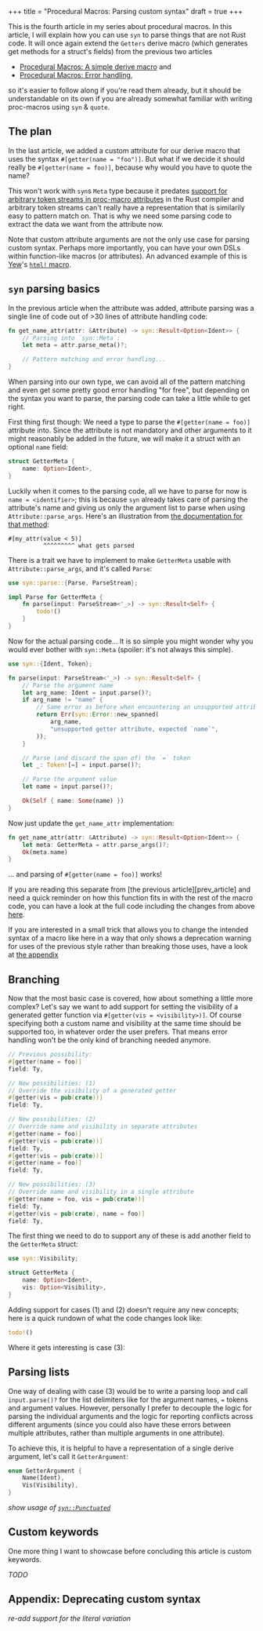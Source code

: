 +++
title = "Procedural Macros: Parsing custom syntax"
draft = true
+++

This is the fourth article in my series about procedural macros. In this
article, I will explain how you can use `syn` to parse things that are not Rust
code. It will once again extend the `Getters` derive macro (which generates get
methods for a struct's fields) from the previous two articles

* [Procedural Macros: A simple derive macro](/proc-macro-simple-derive/) and
* [Procedural Macros: Error handling](/proc-macro-error-handling/),

so it's easier to follow along if you're read them already, but it should be
understandable on its own if you are already somewhat familiar with writing
proc-macros using `syn` & `quote`.

## The plan

In the last article, we added a custom attribute for our derive macro that uses
the syntax `#[getter(name = "foo")]`. But what if we decide it should really be
`#[getter(name = foo)]`, because why would you have to quote the name?

This won't work with `syn`s `Meta` type because it predates [support for
arbitrary token streams in proc-macro attributes][unrestricted_attribute_tokens]
in the Rust compiler and arbitrary token streams can't really have a
representation that is similarily easy to pattern match on. That is why we need
some parsing code to extract the data we want from the attribute now.

[unrestricted_attribute_tokens]: https://blog.rust-lang.org/2019/04/11/Rust-1.34.0.html#custom-attributes-accept-arbitrary-token-streams

<div class="info">

Note that custom attribute arguments are not the only use case for parsing
custom syntax. Perhaps more importantly, you can have your own
<span class="abbrev" title="domain-specific languages">DSLs</span> within
function-like macros (or attributes). An advanced example of this is [Yew]'s
[`html!` macro](https://yew.rs/concepts/html).

[Yew]: https://yew.rs/

</div>

## `syn` parsing basics

In the previous article when the attribute was added, attribute parsing was a
single line of code out of >30 lines of attribute handling code:

```rust
fn get_name_attr(attr: &Attribute) -> syn::Result<Option<Ident>> {
    // Parsing into `syn::Meta`:
    let meta = attr.parse_meta()?;

    // Pattern matching and error handling...
}
```

When parsing into our own type, we can avoid all of the pattern matching and
even get some pretty good error handling "for free", but depending on the syntax
you want to parse, the parsing code can take a little while to get right.

First thing first though: We need a type to parse the `#[getter(name = foo)]`
attribute into. Since the attribute is not mandatory and other arguments to it
might reasonably be added in the future, we will make it a struct with an
optional `name` field:

```rust
struct GetterMeta {
    name: Option<Ident>,
}
```

Luckily when it comes to the parsing code, all we have to parse for now is
`name = <identifier>`; this is because `syn` already takes care of parsing
the attribute's name and giving us only the argument list to parse when using
`Attribute::parse_args`. Here's an illustration from
[the documentation for that method][parse_args_docs]:

```
#[my_attr(value < 5)]
          ^^^^^^^^^ what gets parsed
```

[parse_args_docs]: https://docs.rs/syn/latest/syn/struct.Attribute.html#method.parse_args

There is a trait we have to implement to make `GetterMeta` usable with
`Attribute::parse_args`, and it's called `Parse`:

```rust
use syn::parse::{Parse, ParseStream};

impl Parse for GetterMeta {
    fn parse(input: ParseStream<'_>) -> syn::Result<Self> {
        todo!()
    }
}
```

Now for the actual parsing code... It is so simple you might wonder why you
would ever bother with `syn::Meta` (spoiler: it's not always this simple).

```rust
use syn::{Ident, Token};

fn parse(input: ParseStream<'_>) -> syn::Result<Self> {
    // Parse the argument name
    let arg_name: Ident = input.parse()?;
    if arg_name != "name" {
        // Same error as before when encountering an unsupported attribute
        return Err(syn::Error::new_spanned(
            arg_name,
            "unsupported getter attribute, expected `name`",
        ));
    }

    // Parse (and discard the span of) the `=` token
    let _: Token![=] = input.parse()?;

    // Parse the argument value
    let name = input.parse()?;

    Ok(Self { name: Some(name) })
}
```

Now just update the `get_name_attr` implementation:

```rust
fn get_name_attr(attr: &Attribute) -> syn::Result<Option<Ident>> {
    let meta: GetterMeta = attr.parse_args()?;
    Ok(meta.name)
}
```

… and parsing of `#[getter(name = foo)]` works!

<div class="info">

If you are reading this separate from [the previous article][prev_article] and
need a quick reminder on how this function fits in with the rest of the macro
code, you can have a look at the full code including the changes from above
[here][parsing_basics_code].

[parsing_basics_code]: https://github.com/jplatte/proc-macro-blog-examples/tree/8eadec2c3c95f9e2e975aa402653d476ead8c71d/derive_getters

</div>

<!-- FIXME: spacing -->

<div class="info">

If you are interested in a small trick that allows you to change the intended
syntax of a macro like here in a way that only shows a deprecation warning for
uses of the previous style rather than breaking those uses, have a look at
[the appendix](#appendix-deprecating-custom-syntax)

</div>

## Branching

Now that the most basic case is covered, how about something a little more
complex? Let's say we want to add support for setting the visibility of a
generated getter function via `#[getter(vis = <visibility>)]`. Of course
specifying both a custom name and visibility at the same time should be
supported too, in whatever order the user prefers. That means error handling
won't be the only kind of branching needed anymore.

```rust
// Previous possibility:
#[getter(name = foo)]
field: Ty,

// New possibilities: (1)
// Override the visibility of a generated getter
#[getter(vis = pub(crate))]
field: Ty,

// New possibilities: (2)
// Override name and visibility in separate attributes
#[getter(name = foo)]
#[getter(vis = pub(crate))]
field: Ty,
#[getter(vis = pub(crate))]
#[getter(name = foo)]
field: Ty,

// New possibilities: (3)
// Override name and visibility in a single attribute
#[getter(name = foo, vis = pub(crate))]
field: Ty,
#[getter(vis = pub(crate), name = foo)]
field: Ty,
```

The first thing we need to do to support any of these is add another field to
the `GetterMeta` struct:

```rust
use syn::Visibility;

struct GetterMeta {
    name: Option<Ident>,
    vis: Option<Visibility>,
}
```

Adding support for cases (1) and (2) doesn't require any new concepts; here is
a quick rundown of what the code changes look like:

```rust
todo!()
```

Where it gets interesting is case (3):

## Parsing lists

One way of dealing with case (3) would be to write a parsing loop and call
`input.parse()?` for the list delimiters like for the argument names, `=` tokens
and argument values. However, personally I prefer to decouple the logic for
parsing the individual arguments and the logic for reporting conflicts across
different arguments (since you could also have these errors between multiple
attributes, rather than multiple arguments in one attribute).

To achieve this, it is helpful to have a representation of a single derive
argument, let's call it `GetterArgument`:

```rust
enum GetterArgument {
    Name(Ident),
    Vis(Visibility),
}
```

*show usage of [`syn::Punctuated`][syn_punctuated]*

[syn_punctuated]: https://docs.rs/syn/latest/syn/punctuated/struct.Punctuated.html

## Custom keywords

One more thing I want to showcase before concluding this article is custom
keywords.

*TODO*

## Appendix: Deprecating custom syntax

*re-add support for the literal variation*
